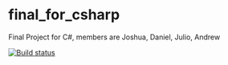 # final_for_csharp
Final Project for C#, members are Joshua, Daniel, Julio, Andrew

[![Build status](https://ci.appveyor.com/api/projects/status/v5pr5uvrcxoqa8jl/branch/feature/schema_implementation?svg=true)](https://ci.appveyor.com/project/juliosueiras/final-for-csharp/branch/feature/schema_implementation)
